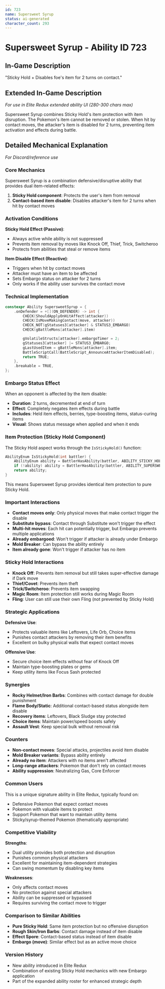 ```yaml
---
id: 723
name: Supersweet Syrup
status: ai-generated
character_count: 293
---
```


# Supersweet Syrup - Ability ID 723

## In-Game Description
"Sticky Hold + Disables foe's item for 2 turns on contact."

## Extended In-Game Description
*For use in Elite Redux extended ability UI (280-300 chars max)*

Supersweet Syrup combines Sticky Hold's item protection with item disruption. The Pokemon's item cannot be removed or stolen. When hit by contact moves, the attacker's item is disabled for 2 turns, preventing item activation and effects during battle.

## Detailed Mechanical Explanation
*For Discord/reference use*

### Core Mechanics
Supersweet Syrup is a combination defensive/disruptive ability that provides dual item-related effects:
1. **Sticky Hold component**: Protects the user's item from removal
2. **Contact-based item disable**: Disables attacker's item for 2 turns when hit by contact moves

### Activation Conditions
**Sticky Hold Effect (Passive)**:
- Always active while ability is not suppressed
- Prevents item removal by moves like Knock Off, Thief, Trick, Switcheroo
- Protects from abilities that steal or remove items

**Item Disable Effect (Reactive)**:
- Triggers when hit by contact moves
- Attacker must have an item to be affected
- Sets Embargo status on attacker for 2 turns
- Only works if the ability user survives the contact move

### Technical Implementation
```c
constexpr Ability SupersweetSyrup = {
    .onDefender = +[](ON_DEFENDER) -> int {
        CHECK(ShouldApplyOnHitAffect(attacker))
        CHECK(IsMoveMakingContact(move, attacker))
        CHECK_NOT(gStatuses3[attacker] & STATUS3_EMBARGO)
        CHECK(gBattleMons[attacker].item)

        gVolatileStructs[attacker].embargoTimer = 2;
        gStatuses3[attacker] |= STATUS3_EMBARGO;
        gLastUsedItem = gBattleMons[attacker].item;
        BattleScriptCall(BattleScript_AnnounceAttackerItemDisabled);
        return TRUE;
    },
    .breakable = TRUE,
};
```

### Embargo Status Effect
When an opponent is affected by the item disable:
- **Duration**: 2 turns, decremented at end of turn
- **Effect**: Completely negates item effects during battle
- **Includes**: Held item effects, berries, type-boosting items, status-curing items
- **Visual**: Shows status message when applied and when it ends

### Item Protection (Sticky Hold Component)
The Sticky Hold aspect works through the `IsStickyHold()` function:
```c
AbilityEnum IsStickyHold(int battler) {
    AbilityEnum ability = BattlerHasAbility(battler, ABILITY_STICKY_HOLD, TRUE);
    if (!ability) ability = BattlerHasAbility(battler, ABILITY_SUPERSWEET_SYRUP, TRUE);
    return ability;
}
```

This means Supersweet Syrup provides identical item protection to pure Sticky Hold.

### Important Interactions
- **Contact moves only**: Only physical moves that make contact trigger the disable
- **Substitute bypass**: Contact through Substitute won't trigger the effect
- **Multi-hit moves**: Each hit can potentially trigger, but Embargo prevents multiple applications
- **Already embargoed**: Won't trigger if attacker is already under Embargo
- **Mold Breaker**: Can bypass the ability entirely
- **Item already gone**: Won't trigger if attacker has no item

### Sticky Hold Interactions
- **Knock Off**: Prevents item removal but still takes super-effective damage if Dark move
- **Thief/Covet**: Prevents item theft
- **Trick/Switcheroo**: Prevents item swapping
- **Magic Room**: Item protection still works during Magic Room
- **Fling**: User can still use their own Fling (not prevented by Sticky Hold)

### Strategic Applications
**Defensive Use**:
- Protects valuable items like Leftovers, Life Orb, Choice items
- Punishes contact attackers by removing their item benefits
- Excellent on bulky physical walls that expect contact moves

**Offensive Use**:
- Secure choice item effects without fear of Knock Off
- Maintain type-boosting plates or gems
- Keep utility items like Focus Sash protected

### Synergies
- **Rocky Helmet/Iron Barbs**: Combines with contact damage for double punishment
- **Flame Body/Static**: Additional contact-based status alongside item disable
- **Recovery items**: Leftovers, Black Sludge stay protected
- **Choice items**: Maintain power/speed boosts safely
- **Assault Vest**: Keep special bulk without removal risk

### Counters
- **Non-contact moves**: Special attacks, projectiles avoid item disable
- **Mold Breaker variants**: Bypass ability entirely
- **Already no item**: Attackers with no items aren't affected
- **Long-range attackers**: Pokemon that don't rely on contact moves
- **Ability suppression**: Neutralizing Gas, Core Enforcer

### Common Users
This is a unique signature ability in Elite Redux, typically found on:
- Defensive Pokemon that expect contact moves
- Pokemon with valuable items to protect
- Support Pokemon that want to maintain utility items
- Sticky/syrup-themed Pokemon (thematically appropriate)

### Competitive Viability
**Strengths**:
- Dual utility provides both protection and disruption
- Punishes common physical attackers
- Excellent for maintaining item-dependent strategies
- Can swing momentum by disabling key items

**Weaknesses**:
- Only affects contact moves
- No protection against special attackers
- Ability can be suppressed or bypassed
- Requires surviving the contact move to trigger

### Comparison to Similar Abilities
- **Pure Sticky Hold**: Same item protection but no offensive disruption
- **Rough Skin/Iron Barbs**: Contact damage instead of item disable
- **Effect Spore**: Contact-based status instead of item disable
- **Embargo (move)**: Similar effect but as an active move choice

### Version History
- New ability introduced in Elite Redux
- Combination of existing Sticky Hold mechanics with new Embargo application
- Part of the expanded ability roster for enhanced strategic depth